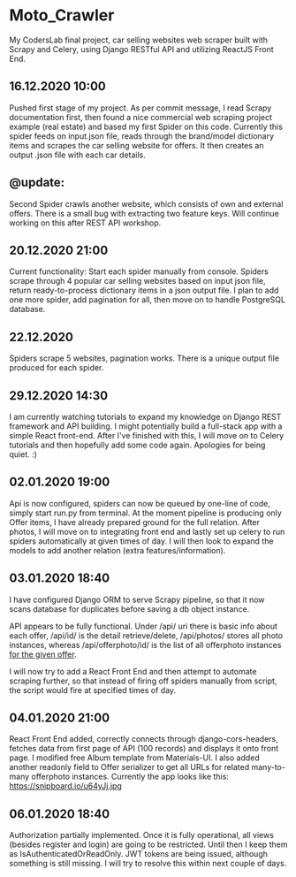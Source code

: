 # Moto_Crawler
My CodersLab final project, car selling websites web scraper built with Scrapy and Celery, using Django RESTful API 
and utilizing ReactJS Front End.


16.12.2020 10:00
----------------
Pushed first stage of my project. As per commit message, I read Scrapy documentation first, then found a nice commercial web scraping project example (real estate)
and based my first Spider on this code. Currently this spider feeds on input.json file, reads through the brand/model dictionary items and scrapes the car selling
website for offers. It then creates an output .json file with each car details.

@update:
---------------
Second Spider crawls another website, which consists of own and external offers. There is a small bug with extracting two feature keys. Will continue working on this after REST API workshop.

20.12.2020 21:00
---------------
Current functionality: Start each spider manually from console. Spiders scrape through 4 popular car selling websites based on input json file, return ready-to-process dictionary items in a json output file. I plan to add one more spider, add pagination for all, then move on to handle PostgreSQL database.

22.12.2020
--------------
Spiders scrape 5 websites, pagination works. There is a unique output file produced for each spider.

29.12.2020 14:30
---------------
I am currently watching tutorials to expand my knowledge on Django REST framework and API building. I might potentially build a full-stack app with a simple React front-end. After I've finished with this, I will move on to Celery tutorials and then hopefully add some code again. Apologies for being quiet. :)

02.01.2020 19:00
---------------
Api is now configured, spiders can now be queued by one-line of code, simply start run.py from terminal. At the 
moment pipeline is producing only Offer items, I have already prepared ground for the full relation. After photos, I 
will move on to integrating front end and lastly set up celery to run spiders automatically at given times of day.
I will then look to expand the models to add another relation (extra features/information).

03.01.2020 18:40
---------------
I have configured Django ORM to serve Scrapy pipeline, so that it now scans database for duplicates before saving a 
db object instance. 

API appears to be fully functional. Under /api/ uri there is basic info about each offer,
/api/id/ is the detail retrieve/delete, /api/photos/ stores all photo instances, whereas
/api/offerphoto/id/ is the list of all offerphoto instances <u>for the given offer</u>.

I will now try to add a React Front End and then attempt to automate scraping further, so that instead of firing off 
spiders manually from script, the script would fire at specified times of day.

04.01.2020 21:00
---------------
React Front End added, correctly connects through django-cors-headers, fetches data from first page of API (100 
records) and displays it onto front page. I modified free Album template from Materials-UI. I also added another 
readonly field to Offer serializer to get all URLs for related many-to-many offerphoto instances. Currently the app 
looks like this:
                                    https://snipboard.io/u64yJj.jpg

06.01.2020 18:40
---------------
Authorization partially implemented. Once it is fully operational, all views (besides register and login) are 
going to be restricted. Until then I keep them as IsAuthenticatedOrReadOnly. JWT tokens are being issued, although 
something is still missing. I will try to resolve this within next couple of days.